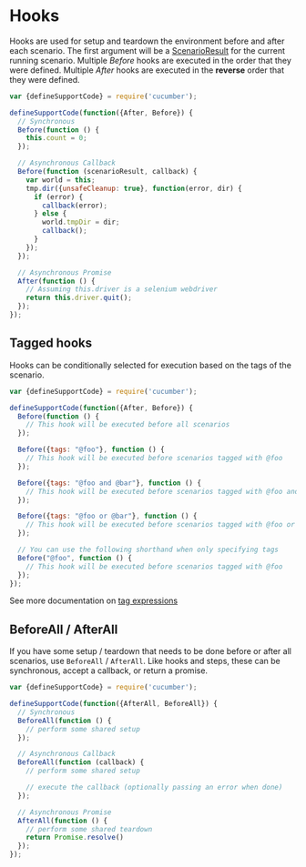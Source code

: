 # Hooks

Hooks are used for setup and teardown the environment before and after each scenario. The first argument will be a [ScenarioResult](/src/models/scenario_result.js) for the current running scenario. Multiple *Before* hooks are executed in the order that they were defined. Multiple *After* hooks are executed in the **reverse** order that they were defined.

```javascript
var {defineSupportCode} = require('cucumber');

defineSupportCode(function({After, Before}) {
  // Synchronous
  Before(function () {
    this.count = 0;
  });

  // Asynchronous Callback
  Before(function (scenarioResult, callback) {
    var world = this;
    tmp.dir({unsafeCleanup: true}, function(error, dir) {
      if (error) {
        callback(error);
      } else {
        world.tmpDir = dir;
        callback();
      }
    });
  });

  // Asynchronous Promise
  After(function () {
    // Assuming this.driver is a selenium webdriver
    return this.driver.quit();
  });
});
```

## Tagged hooks

Hooks can be conditionally selected for execution based on the tags of the scenario.

```javascript
var {defineSupportCode} = require('cucumber');

defineSupportCode(function({After, Before}) {
  Before(function () {
    // This hook will be executed before all scenarios
  });

  Before({tags: "@foo"}, function () {
    // This hook will be executed before scenarios tagged with @foo
  });

  Before({tags: "@foo and @bar"}, function () {
    // This hook will be executed before scenarios tagged with @foo and @bar
  });

  Before({tags: "@foo or @bar"}, function () {
    // This hook will be executed before scenarios tagged with @foo or @bar
  });

  // You can use the following shorthand when only specifying tags
  Before("@foo", function () {
    // This hook will be executed before scenarios tagged with @foo
  });
});
```

See more documentation on [tag expressions](https://docs.cucumber.io/tag-expressions/)

## BeforeAll / AfterAll

If you have some setup / teardown that needs to be done before or after all scenarios, use `BeforeAll` / `AfterAll`. Like hooks and steps, these can be synchronous, accept a callback, or return a promise.

```javascript
var {defineSupportCode} = require('cucumber');

defineSupportCode(function({AfterAll, BeforeAll}) {
  // Synchronous
  BeforeAll(function () {
    // perform some shared setup
  });

  // Asynchronous Callback
  BeforeAll(function (callback) {
    // perform some shared setup

    // execute the callback (optionally passing an error when done)
  });

  // Asynchronous Promise
  AfterAll(function () {
    // perform some shared teardown
    return Promise.resolve()
  });
});
```
